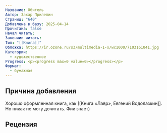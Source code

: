 ```yaml
---
Название: Обитель
Автор: Захар Прилепин
Страниц: "640"
Добавлена в базу: 2025-04-14
Прочитана: false
Начал читать: 
Закончил читать: 
Тип: "[[Книга]]"
Обложка: https://ir.ozone.ru/s3/multimedia-1-x/wc1000/7103161041.jpg
Категории:
  - художественное
Progress: <p><progress max=0 value=0></progress></p>
Формат:
  - бумажная
---
```

## Причина добавления

Хорошо оформленная книга, как [[Книга «Лавр», Евгений Водолазкин]]. Но никак не могу дочитать. Фик знает)

## Рецензия
